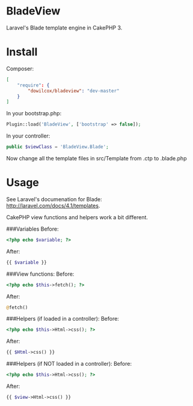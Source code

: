 BladeView
=========
Laravel's Blade template engine in CakePHP 3.

Install
=======
Composer:
```json
[
	"require": {
	    "dowilcox/bladeview": "dev-master"
	}
]
```

In your bootstrap.php:
```php
Plugin::load('BladeView', ['bootstrap' => false]);
```

In your controller:
```php
public $viewClass = 'BladeView.Blade';
```

Now change all the template files in src/Template from .ctp to .blade.php

Usage
=====
See Laravel's documenation for Blade: http://laravel.com/docs/4.1/templates.

CakePHP view functions and helpers work a bit different.

###Variables
Before:
```php
<?php echo $variable; ?>
```
After:
```php
{{ $variable }}
```

###View functions:
Before:
```php
<?php echo $this->fetch(); ?>
```
After:
```php
@fetch()
```

###Helpers (if loaded in a controller):
Before:
```php
<?php echo $this->Html->css(); ?>
```
After:
```php
{{ $Html->css() }}
```

###Helpers (if NOT loaded in a controller):
Before:
```php
<?php echo $this->Html->css(); ?>
```
After:
```php
{{ $view->Html->css() }}
```